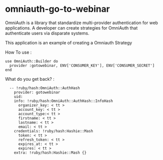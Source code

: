 omniauth-go-to-webinar
======================

OmniAuth is a library that standardize multi-provider authentication for web applications. A developer can create strategies for OmniAuth that authenticate users via disparate systems. 

This application is an example of creating a Omniauth Strategy


How To use :

```
use OmniAuth::Builder do
  provider :gotowebinar, ENV['CONSUMER_KEY'], ENV['CONSUMER_SECRET']
end
```


What do you get back? :

```
  -- !ruby/hash:OmniAuth::AuthHash
    provider: gotowebinar
    uid: 
    info: !ruby/hash:OmniAuth::AuthHash::InfoHash
      organizer_key: < tt >
      account_key: < tt >
      account_type:< tt >
      firstname: < tt >
      lastname: < tt >
      email: < tt >
    credentials: !ruby/hash:Hashie::Mash
      token: < tt >
      refresh_token: < tt >
      expires_at: < tt >
      expires: < tt >
    extra: !ruby/hash:Hashie::Mash {}
```
